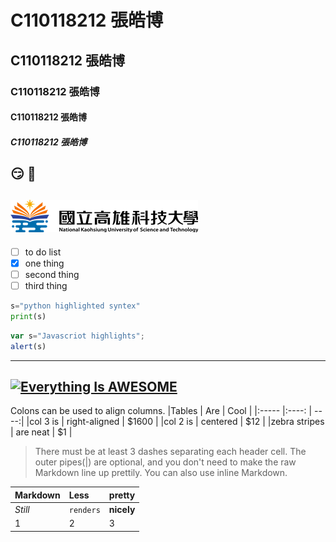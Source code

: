 # C110118212 張皓博
## C110118212 張皓博
### C110118212 張皓博
#### C110118212 張皓博
##### C110118212 張皓博
:smirk:  :poop:
---
![NKUST](NKUST.png "NKUST")
---
- [ ] to do list
- [x] one thing
- [ ] second thing
- [ ] third thing
```python
s="python highlighted syntex"
print(s)
```
```js
var s="Javascriot highlights";
alert(s)
```
---
[![Everything Is AWESOME](https://img.youtube.com/vi/StTqXEQ2l-Y/0.jpg)](https://www.youtube.com/watch?v=StTqXEQ2l-Y "Everything Is AWESOME")
---
Colons can be used to align columns.
|Tables | Are | Cool |
|:----- |:----: | ----:|
|col 3 is | right-aligned | $1600 |
|col 2 is | centered | $12 |
|zebra stripes | are neat | $1 |

>There must be at least 3 dashes separating each header cell.
>The outer pipes(|) are optional, and you don't need to make the
>raw Markdown line up prettily. You can also use inline Markdown.

|Markdown | Less | pretty|
|:--- |:---| :---|
|*Still*| `renders`| **nicely**|
|1 | 2 | 3 |
